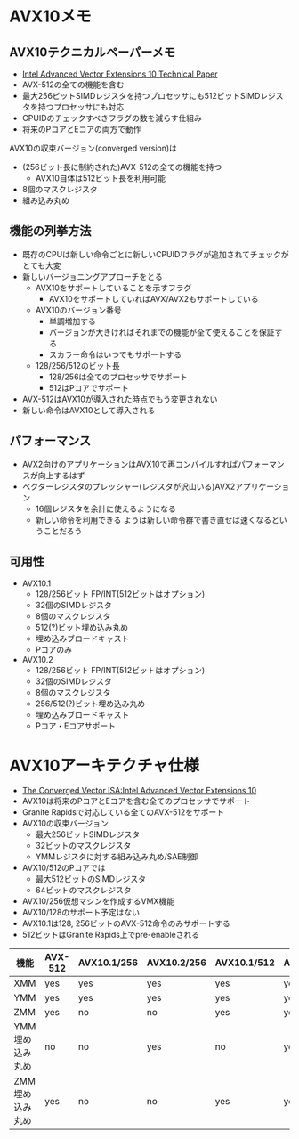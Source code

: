 # AVX10メモ

## AVX10テクニカルペーパーメモ
- [Intel Advanced Vector Extensions 10 Technical Paper](https://cdrdv2.intel.com/v1/dl/getContent/784267)
- AVX-512の全ての機能を含む
- 最大256ビットSIMDレジスタを持つプロセッサにも512ビットSIMDレジスタを持つプロセッサにも対応
- CPUIDのチェックすべきフラグの数を減らす仕組み
- 将来のPコアとEコアの両方で動作

AVX10の収束バージョン(converged version)は
- (256ビット長に制約された)AVX-512の全ての機能を持つ
  - AVX10自体は512ビット長を利用可能
- 8個のマスクレジスタ
- 組み込み丸め

## 機能の列挙方法
- 既存のCPUは新しい命令ごとに新しいCPUIDフラグが追加されてチェックがとても大変
- 新しいバージョニングアプローチをとる
  - AVX10をサポートしていることを示すフラグ
    - AVX10をサポートしていればAVX/AVX2もサポートしている
  - AVX10のバージョン番号
    - 単調増加する
    - バージョンが大きければそれまでの機能が全て使えることを保証する
    - スカラー命令はいつでもサポートする
  - 128/256/512のビット長
    - 128/256は全てのプロセッサでサポート
    - 512はPコアでサポート
- AVX-512はAVX10が導入された時点でもう変更されない
- 新しい命令はAVX10として導入される

## パフォーマンス
- AVX2向けのアプリケーションはAVX10で再コンパイルすればパフォーマンスが向上するはず
- ベクターレジスタのプレッシャー(レジスタが沢山いる)AVX2アプリケーション
  - 16個レジスタを余計に使えるようになる
  - 新しい命令を利用できる
ようは新しい命令群で書き直せば速くなるということだろう

## 可用性
- AVX10.1
  - 128/256ビット FP/INT(512ビットはオプション)
  - 32個のSIMDレジスタ
  - 8個のマスクレジスタ
  - 512(?)ビット埋め込み丸め
  - 埋め込みブロードキャスト
  - Pコアのみ
- AVX10.2
  - 128/256ビット FP/INT(512ビットはオプション)
  - 32個のSIMDレジスタ
  - 8個のマスクレジスタ
  - 256/512(?)ビット埋め込み丸め
  - 埋め込みブロードキャスト
  - Pコア・Eコアサポート

# AVX10アーキテクチャ仕様
- [The Converged Vector ISA:Intel Advanced Vector Extensions 10](https://cdrdv2.intel.com/v1/dl/getContent/784343)
- AVX10は将来のPコアとEコアを含む全てのプロセッサでサポート
- Granite Rapidsで対応している全てのAVX-512をサポート
- AVX10の収束バージョン
  - 最大256ビットSIMDレジスタ
  - 32ビットのマスクレジスタ
  - YMMレジスタに対する組み込み丸め/SAE制御
- AVX10/512のPコアでは
  - 最大512ビットのSIMDレジスタ
  - 64ビットのマスクレジスタ
- AVX10/256仮想マシンを作成するVMX機能
- AVX10/128のサポート予定はない
- AVX10.1は128, 256ビットのAVX-512命令のみサポートする
- 512ビットはGranite Rapids上でpre-enableされる

機能|AVX-512|AVX10.1/256|AVX10.2/256|AVX10.1/512|AVX10.2/512
-|-|-|-|-|-
XMM|yes|yes|yes|yes|yes
YMM|yes|yes|yes|yes|yes
ZMM|yes|no|no|yes|yes
YMM埋め込み丸め|no|no|yes|no|yes
ZMM埋め込み丸め|yes|no|no|yes|yes
